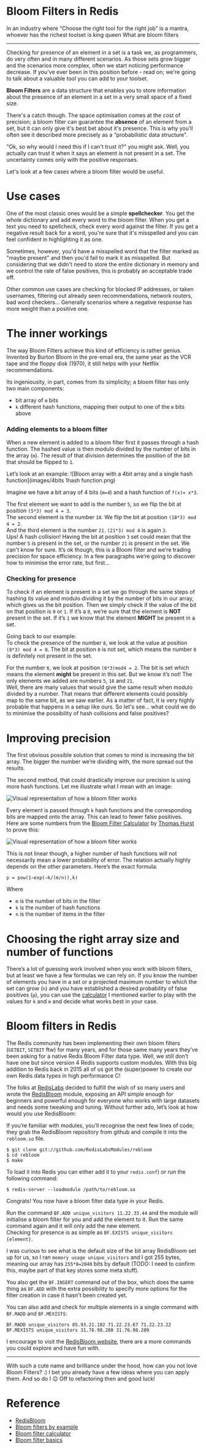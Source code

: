 Bloom Filters in Redis
=====
In an industry where “Choose the right tool for the right job” is a mantra, whoever has the richest toolset is king queen
What are bloom filters

---

Checking for presence of an element in a set is a task we, as programmers, do very often and in many different scenarios. As those sets grow bigger and the scenarios more complex, often we start noticing performance decrease. If you've ever been in this position before - read on; we're going to talk about a valuable tool you can add to your toolset. 

**Bloom Filters** are a data structure that enables you to store information about the presence of an element in a set in a very small space of a fixed size.  
 
There's a catch though. The space optimisation comes at the cost of precision; a bloom filter can guarantee the **absence** of an element from a set, but it can only give it's best bet about it's presence. This is why you’ll often see it described more precisely as a “probabilistic data structure”.

"Ok, so why would I need this if I can't trust it?" you might ask. Well, you actually can trust it when it says an element is not present in a set. The uncertainty comes only with the positive responses.

Let's look at a few cases where a bloom filter would be useful.
 
# Use cases

One of the most classic ones would be a simple **spellchecker**. You get the whole dictionary and add every word to the bloom filter. When you get a text you need to spellcheck, check every word against the filter. If you get a negative result back for a word, you're sure that it's misspelled and you can feel confident in highlighting it as one. 

Sometimes, however, you'd have a misspelled word that the filter marked as "maybe present" and then you'd fail to mark it as misspelled. But considering that we didn't need to store the entire dictionary in memory and we control the rate of false positives, this is probably an acceptable trade off. 
 
 Other common use cases are checking for blocked IP addresses, or taken usernames, filtering out already seen recommendations, network routers, bad word checkers... Generally scenarios where a negative response has more weight than a positive one.

# The inner workings
The way Bloom Filters achieve this kind of efficiency is rather genius. Invented by Burton Bloom in the pre-email era, the same year as the VCR tape and the floppy disk (1970), it still helps with your Netflix recommendations.

Its ingeniousity, in part, comes from its simplicity; a bloom filter has only two main components:
- bit array of `m` bits
- `k` different hash functions, mapping their output to one of the `m` bits above

### Adding elements to a bloom filter
When a new element is added to a bloom filter first it passes through a hash function. The hashed value is then modulo divided by the number of bits in the array (`m`). The result of that division determines the position of the bit that should be flipped to `1`.

Let’s look at an example:
![Bloom array with a 4bit array and a single hash function](images/4bits 1hash function.png)

Imagine we have a bit array of 4 bits (`m=4`) and a hash function of `f(x)= x*3`.  

The first element we want to add is the number `5`, so we flip the bit at position `(5*3) mod 4 = 3`.  
The second element is the number `18`. We flip the bit at position `(18*3) mod 4 = 2`.  
And the third element is the number `21`. `(21*3) mod 4` is again `3`.  
Ups!  A hash collision! Having the bit at position `3` set could mean that the number `5` is present in the set, or the number `21` is present in the set. We can't know for sure. It’s ok though, this is a Bloom filter and we’re trading precision for space efficiency. In a few paragraphs we’re going to discover how to minimise the error rate, but first...


### Checking for presence
To check if an element is present in a set we go through the same steps of hashing its value and modulo dividing it by the number of bits in our array, which gives us the bit position. Then we simply check if the value of the bit on that position is `0` or `1`. If it’s a `0`, we’re sure that the element is **NOT** present in the set. If it’s `1` we know that the element **MIGHT** be present in a set.

Going back to our example:  
To check the presence of the number `8`, we look at the value at position `(8*3) mod 4 = 0`. The bit at position `0` is not set, which means the number `8` is definitely not present in the set.

For the number `6`, we look at position `(6*3)mod4 = 2`. The bit is set which means the element **might** be present in this set.
But we know it’s not! The only elements we added are numbers `5`, `18` and `21`.  
Well, there are many values that would give the same result when modulo divided by a number. That means that different elements could possibly map to the same bit, as we saw earlier. As a matter of fact, it is very highly probable that happens in a setup like ours. So let's see... what could we do to minimise the possibility of hash collisions and false positives?

# Improving precision
The first obvious possible solution that comes to mind is increasing the bit array. The bigger the number we’re dividing with, the more spread out the results. 

The second method, that could drastically improve our precision is using more hash functions. Let me illustrate what I mean with an image:

![Visual representation of how a bloom filter works](images/bloom_filter_animation.gif)

Every element is passed through `k` hash functions and the corresponding bits are mapped onto the array. This can lead to fewer false positives.  
Here are some numbers from the  [Bloom Filter Calculator](https://hur.st/bloomfilter) by [Thomas Hurst](https://twitter.com/blaagh) to prove this:

![Visual representation of how a bloom filter works](images/error-rates-number-of-functions.png)

This is not linear though, a higher number of hash functions will not necessarily mean a lower probability of error. The relation actually highly depends on the other parameters. Here’s the exact formula:

```
p = pow(1−exp(−k/(m/n)),k)
```

Where 
- `m` is the number of bits in the filter
- `k` is the number of hash functions
- `n` is the number of items in the filter


# Choosing the right array size and number of functions
There’s a lot of guessing work involved when you work with bloom filters, but at least we have a few formulas we can rely on. If you know the number of elements you have in a set or a projected maximum number to which the set can grow (`n`) and you have established a desired probability of false positives (`p`), you can use the [calculator](https://hur.st/bloomfilter) I mentioned earlier to play with the values for `k` and `m` and decide what works best in your case.

# Bloom filters in Redis
The Redis community has been implementing their own bloom filters (`GETBIT`, `SETBIT` ftw) for many years, and for those same many years they’ve been asking for a native Redis Bloom Filter data type. Well, we still don’t have one but since version 4 Redis supports custom modules. With this big addition to Redis back in 2015 all of us got the (super)power to create our own Redis data types in high performance C! 

The folks at [RedisLabs](https://redislabs.com/) decided to fulfill the wish of so many users and wrote the [RedisBloom](http://redisbloom.io) module, exposing an API simple enough for beginners and powerful enough for everyone who works with large datasets and needs some tweaking and tuning.
Without further ado, let’s look at how would you use RedisBloom:

If you’re familiar with modules, you’ll recognise the next few lines of code; they grab the RedisBloom repository from github and compile it into the `rebloom.so` file.

```
$ git clone git://github.com/RedisLabsModules/rebloom
$ cd rebloom
$ make
```

To load it into Redis you can either add it to your `redis.conf`) or run the following command:  

```$ redis-server --loadmodule /path/to/rebloom.so```

Congrats! You now have a bloom filter data type in your Redis.

Run the command  ```BF.ADD unique_visitors 11.22.33.44``` and the module will initialise a bloom filter for you and add the element to it. Run the same command again and it will only add the new element.  
Checking for presence is as simple as `BF.EXISTS unique_visitors {element}`.  
  
I was curious to see what is the default size of the bit array RedisBloom set up for us, so I ran `memory usage unique_visitors` and I got 255 bytes, meaning our array has `255*8=2040` bits by default (TODO: I need to confirm this, maybe part of that key stores some meta stuff).

You also get the `BF.INSERT` command out of the box, which does the same thing as `BF.ADD` with the extra possibility to specify more options for the filter creation in case it hasn't been created yet.

You can also add and check for multiple elements in a single command with `BF.MADD` and `BF.MEXISTS`:

```
BF.MADD unique_visitors 85.93.21.102 71.22.23.67 71.22.23.22
BF.MEXISTS unique_visitors 31.76.98.208 31.76.98.209
``` 

I encourage to visit the [RedisBloom website](https://oss.redislabs.com/redisbloom/Bloom_Commands), there are a more commands you could explore and have fun with.

---

With such a cute name and brilliance under the hood, how can you not love Bloom Filters? :)
I bet you already have a few ideas where you can apply them. And so do I 😉 Off to refactoring then and good luck!



# Reference 
- [RedisBloom](https://redislabs.com/blog/rebloom-bloom-filter-datatype-redis/)
- [Bloom filters by example](https://llimllib.github.io/bloomfilter-tutorial/)
- [Bloom filter calculator](https://hur.st/bloomfilter/)
- [Bloom filter basics](https://www.youtube.com/watch?v=zYlxP7F3Z3c)